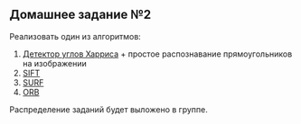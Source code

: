 ## Домашнее задание №2
Реализовать один из алгоритмов:

1) [Детектор углов Харриса](http://citeseerx.ist.psu.edu/viewdoc/download?doi=10.1.1.434.4816&rep=rep1&type=pdf) + простое распознавание прямоугольников на изображении
2) [SIFT](https://robo.fish/wiki/images/5/58/Image_Features_From_Scale_Invariant_Keypoints_Lowe_2004.pdf)
3) [SURF](https://lirias.kuleuven.be/retrieve/78517)
4) [ORB](http://citeseerx.ist.psu.edu/viewdoc/download?doi=10.1.1.370.4395&rep=rep1&type=pdf)

Распределение заданий будет выложено в группе.